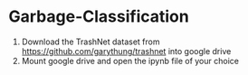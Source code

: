 # Garbage-Classification

1. Download the TrashNet dataset from https://github.com/garythung/trashnet into google drive
2. Mount google drive and open the ipynb file of your choice
